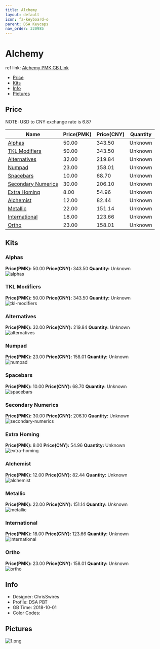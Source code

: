 ```yaml
---
title: Alchemy 
layout: default
icon: fa-keyboard-o
parent: DSA Keycaps
nav_order: 320985
---
```


# Alchemy 

ref link: [Alchemy PMK GB Link]()  

* [Price](#price)  
* [Kits](#kits)  
* [Info](#info)  
* [Pictures](#pictures)  


## Price  
NOTE: USD to CNY exchange rate is 6.87

| Name          | Price(PMK)    |  Price(CNY) | Quantity |
| ------------- | ------------ |  ---------- | -------- |
|[Alphas](#alphas)|50.00|343.50|Unknown|
|[TKL Modifiers](#tkl-modifiers)|50.00|343.50|Unknown|
|[Alternatives](#alternatives)|32.00|219.84|Unknown|
|[Numpad](#numpad)|23.00|158.01|Unknown|
|[Spacebars](#spacebars)|10.00|68.70|Unknown|
|[Secondary Numerics](#secondary-numerics)|30.00|206.10|Unknown|
|[Extra Homing](#extra-homing)|8.00|54.96|Unknown|
|[Alchemist](#alchemist)|12.00|82.44|Unknown|
|[Metallic](#metallic)|22.00|151.14|Unknown|
|[International](#international)|18.00|123.66|Unknown|
|[Ortho](#ortho)|23.00|158.01|Unknown|


## Kits  
### Alphas  
**Price(PMK):** 50.00    **Price(CNY):** 343.50    **Quantity:** Unknown  
<img src="{{ 'assets/images/dsa-keycaps/alchemy/kits_pics/alphas.png' | relative_url }}" alt="alphas" class="image featured">

### TKL Modifiers  
**Price(PMK):** 50.00    **Price(CNY):** 343.50    **Quantity:** Unknown  
<img src="{{ 'assets/images/dsa-keycaps/alchemy/kits_pics/tkl-modifiers.png' | relative_url }}" alt="tkl-modifiers" class="image featured">

### Alternatives  
**Price(PMK):** 32.00    **Price(CNY):** 219.84    **Quantity:** Unknown  
<img src="{{ 'assets/images/dsa-keycaps/alchemy/kits_pics/alternatives.png' | relative_url }}" alt="alternatives" class="image featured">

### Numpad  
**Price(PMK):** 23.00    **Price(CNY):** 158.01    **Quantity:** Unknown  
<img src="{{ 'assets/images/dsa-keycaps/alchemy/kits_pics/numpad.png' | relative_url }}" alt="numpad" class="image featured">

### Spacebars  
**Price(PMK):** 10.00    **Price(CNY):** 68.70    **Quantity:** Unknown  
<img src="{{ 'assets/images/dsa-keycaps/alchemy/kits_pics/spacebars.png' | relative_url }}" alt="spacebars" class="image featured">

### Secondary Numerics  
**Price(PMK):** 30.00    **Price(CNY):** 206.10    **Quantity:** Unknown  
<img src="{{ 'assets/images/dsa-keycaps/alchemy/kits_pics/secondary-numerics.png' | relative_url }}" alt="secondary-numerics" class="image featured">

### Extra Homing  
**Price(PMK):** 8.00    **Price(CNY):** 54.96    **Quantity:** Unknown  
<img src="{{ 'assets/images/dsa-keycaps/alchemy/kits_pics/extra-homing.png' | relative_url }}" alt="extra-homing" class="image featured">

### Alchemist  
**Price(PMK):** 12.00    **Price(CNY):** 82.44    **Quantity:** Unknown  
<img src="{{ 'assets/images/dsa-keycaps/alchemy/kits_pics/alchemist.png' | relative_url }}" alt="alchemist" class="image featured">

### Metallic  
**Price(PMK):** 22.00    **Price(CNY):** 151.14    **Quantity:** Unknown  
<img src="{{ 'assets/images/dsa-keycaps/alchemy/kits_pics/metallic.png' | relative_url }}" alt="metallic" class="image featured">

### International  
**Price(PMK):** 18.00    **Price(CNY):** 123.66    **Quantity:** Unknown  
<img src="{{ 'assets/images/dsa-keycaps/alchemy/kits_pics/international.png' | relative_url }}" alt="international" class="image featured">

### Ortho  
**Price(PMK):** 23.00    **Price(CNY):** 158.01    **Quantity:** Unknown  
<img src="{{ 'assets/images/dsa-keycaps/alchemy/kits_pics/ortho.png' | relative_url }}" alt="ortho" class="image featured">


## Info  
* Designer: ChrisSwires  
* Profile: DSA PBT  
* GB Time: 2018-10-01  
* Color Codes:   


## Pictures  
<img src="{{ 'assets/images/dsa-keycaps/alchemy/rendering_pics/1.png' | relative_url }}" alt="1.png" class="image featured">
